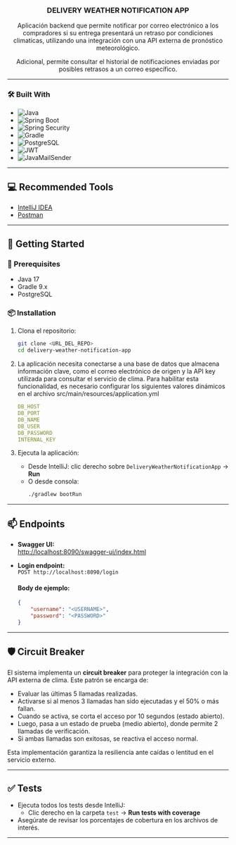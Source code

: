 <br />
<div align="center">
  <h3 align="center">DELIVERY WEATHER NOTIFICATION APP</h3>
  <p align="center">
    Aplicación backend que permite notificar por correo electrónico a los compradores si su entrega presentará un retraso por condiciones climaticas, utilizando una integración con una API externa de pronóstico meteorológico.
 </p>
<p>    
Adicional, permite consultar el historial de notificaciones enviadas por posibles retrasos a un correo específico.
</p>
</div>

---

### 🛠️ Built With

* ![Java](https://img.shields.io/badge/java-17-%23ED8B00.svg?style=for-the-badge&logo=java&logoColor=white)
* ![Spring Boot](https://img.shields.io/badge/Spring_Boot-3.4.4-6DB33F?style=for-the-badge&logo=spring&logoColor=white)
* ![Spring Security](https://img.shields.io/badge/Spring_Security-6DB33F?style=for-the-badge&logo=springsecurity&logoColor=white)
* ![Gradle](https://img.shields.io/badge/Gradle-9.0-02303A.svg?style=for-the-badge&logo=Gradle&logoColor=white)
* ![PostgreSQL](https://img.shields.io/badge/PostgreSQL-4169E1.svg?style=for-the-badge&logo=postgresql&logoColor=white)
* ![JWT](https://img.shields.io/badge/JWT-black?style=for-the-badge&logo=JSON%20web%20tokens)
* ![JavaMailSender](https://img.shields.io/badge/JavaMailSender-007396?style=for-the-badge&logo=maildotru&logoColor=white)

---

## 💻 Recommended Tools

* [IntelliJ IDEA](https://www.jetbrains.com/idea/download/)
* [Postman](https://www.postman.com/downloads/)

---

## 🚀 Getting Started

### 🔧 Prerequisites

- Java 17
- Gradle 9.x
- PostgreSQL

### 📦 Installation

1. Clona el repositorio:
   ```bash
   git clone <URL_DEL_REPO>
   cd delivery-weather-notification-app
   ```
2. La aplicación necesita conectarse a una base de datos que almacena información clave, como el correo electrónico de origen y la API key utilizada para consultar el servicio de clima. Para habilitar esta funcionalidad, es necesario configurar los siguientes valores dinámicos en el archivo src/main/resources/application.yml
   ```yaml
   DB_HOST
   DB_PORT
   DB_NAME
   DB_USER
   DB_PASSWORD
   INTERNAL_KEY
   ```

3. Ejecuta la aplicación:
    - Desde IntelliJ: clic derecho sobre `DeliveryWeatherNotificationApp` → **Run**
    - O desde consola:
      ```bash
      ./gradlew bootRun
      ```

---

## 📫 Endpoints

- **Swagger UI:**  
  [http://localhost:8090/swagger-ui/index.html](http://localhost:8090/swagger-ui/index.html)

- **Login endpoint:**  
  `POST http://localhost:8090/login`

  #### Body de ejemplo:
  ```json
  {
      "username": "<USERNAME>",
      "password": "<PASSWORD>"
  }
  ```

---

## 🛡️ Circuit Breaker

El sistema implementa un **circuit breaker** para proteger la integración con la API externa de clima. Este patrón se encarga de:

- Evaluar las últimas 5 llamadas realizadas.
- Activarse si al menos 3 llamadas han sido ejecutadas y el 50% o más fallan.
- Cuando se activa, se corta el acceso por 10 segundos (estado abierto).
- Luego, pasa a un estado de prueba (medio abierto), donde permite 2 llamadas de verificación.
- Si ambas llamadas son exitosas, se reactiva el acceso normal.

Esta implementación garantiza la resiliencia ante caídas o lentitud en el servicio externo.

---

## ✅ Tests

- Ejecuta todos los tests desde IntelliJ:
    - Clic derecho en la carpeta `test` → **Run tests with coverage**
- Asegúrate de revisar los porcentajes de cobertura en los archivos de interés.

---